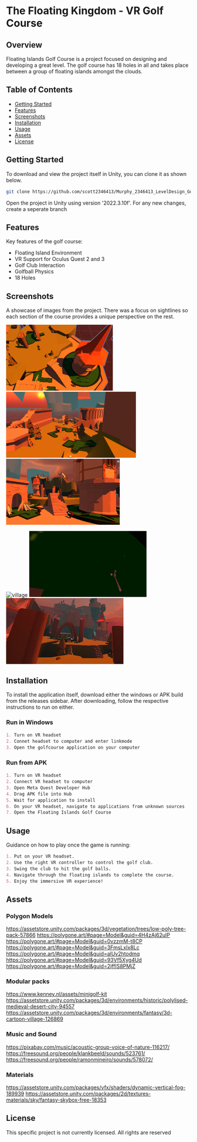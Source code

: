 # The Floating Kingdom - VR Golf Course

## Overview

Floating Islands Golf Course is a project focused on designing and developing a great level. The golf course has 18 holes in all and takes place between a group of floating islands amongst the clouds.

## Table of Contents
- [Getting Started](#getting-started)
- [Features](#features)
- [Screenshots](#screenshots)
- [Installation](#installation)
- [Usage](#usage)
- [Assets](#assets)
- [License](#license)

## Getting Started

To download and view the project itself in Unity, you can clone it as shown below.

```bash
git clone https://github.com/scott2346413/Murphy_2346413_LevelDesign_GolfCourse.git
```

Open the project in Unity using version '2022.3.10f'. For any new changes, create a seperate branch

## Features

Key features of the golf course:
- Floating Island Environment
- VR Support for Oculus Quest 2 and 3
- Golf Club Interaction
- Golfball Physics
- 18 Holes

## Screenshots

A showcase of images from the project. There was a focus on sightlines so each section of the course provides a unique perspective on the rest.

<img src="https://github.com/scott2346413/Murphy_2346413_LevelDesign_GolfCourse/blob/master/ImagesAndGifs/Screenshot%202023-11-16%20225243.png" height="180">
<img src="https://github.com/scott2346413/Murphy_2346413_LevelDesign_GolfCourse/blob/master/ImagesAndGifs/Screenshot%202023-11-17%20120817.png" height="180">
<img src="https://github.com/scott2346413/Murphy_2346413_LevelDesign_GolfCourse/blob/master/ImagesAndGifs/Screenshot%202023-11-17%20121914.png" height="180">

![village](https://github.com/scott2346413/Murphy_2346413_LevelDesign_GolfCourse/blob/master/ImagesAndGifs/Gifs/fireUnderCaverns.gif)
![fireUnderCaverns](https://github.com/scott2346413/Murphy_2346413_LevelDesign_GolfCourse/blob/master/ImagesAndGifs/Gifs/hitBall.gif)
![hitBall](https://github.com/scott2346413/Murphy_2346413_LevelDesign_GolfCourse/blob/master/ImagesAndGifs/Gifs/village.gif)

## Installation

To install the application itself, download either the windows or APK build from the releases sidebar.
After downloading, follow the respective instructions to run on either.

### Run in Windows
```markdown
1. Turn on VR headset
2. Connet headset to computer and enter linkmode
3. Open the golfcourse application on your computer
```

### Run from APK
```markdown
1. Turn on VR headset
2. Connect VR headset to computer
3. Open Meta Quest Developer Hub
4. Drag APK file into Hub
5. Wait for application to install
6. On your VR headset, navigate to applications from unknown sources
7. Open the Floating Islands Golf Course
```

## Usage

Guidance on how to play once the game is running:

```markdown
1. Put on your VR headset.
2. Use the right VR controller to control the golf club.
3. Swing the club to hit the golf balls.
4. Navigate through the floating islands to complete the course.
5. Enjoy the immersive VR experience!
```

## Assets

### Polygon Models
https://assetstore.unity.com/packages/3d/vegetation/trees/low-poly-tree-pack-57866
https://polygone.art/#page=Model&guid=4H4zAj62ulP
https://polygone.art/#page=Model&guid=0vzzmM-t8CP
https://polygone.art/#page=Model&guid=3FmsLxIx8Lc
https://polygone.art/#page=Model&guid=alUv2htodmq
https://polygone.art/#page=Model&guid=93Vf5Xyg4Ud
https://polygone.art/#page=Model&guid=2jffIS8PMjZ
### Modular packs
https://www.kenney.nl/assets/minigolf-kit
https://assetstore.unity.com/packages/3d/environments/historic/polylised-medieval-desert-city-94557
https://assetstore.unity.com/packages/3d/environments/fantasy/3d-cartoon-village-126869
### Music and Sound
https://pixabay.com/music/acoustic-group-voice-of-nature-116217/
https://freesound.org/people/klankbeeld/sounds/523761/
https://freesound.org/people/ramonmineiro/sounds/578072/
### Materials
https://assetstore.unity.com/packages/vfx/shaders/dynamic-vertical-fog-189939
https://assetstore.unity.com/packages/2d/textures-materials/sky/fantasy-skybox-free-18353


## License

This specific project is not currently licensed. All rights are reserved
